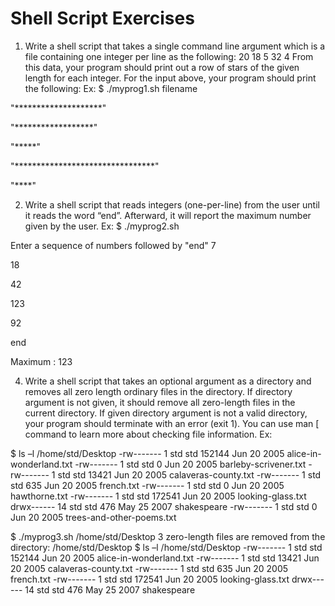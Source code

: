 # Shell Script Exercises

1) Write a shell script that takes a single command line argument which is a file containing one integer per line as the following:
20
18
5
32
4
From this data, your program should print out a row of stars of the given length for each integer. For the input above, your program should print the following:
Ex:
$ ./myprog1.sh filename

"********************"

"******************"

"*****" 

"********************************"

"****"

2) Write a shell script that reads integers (one-per-line) from the user until it reads the word “end”. Afterward, it will report the maximum number given by the user.
Ex:
$ ./myprog2.sh

Enter a sequence of numbers followed by "end" 7

18

42

123

92

end

Maximum : 123

4) Write a shell script that takes an optional argument as a directory and removes all zero length ordinary files in the directory. If directory argument is not given, it should remove all zero-length files in the current directory. If given directory argument is not a valid directory, your program should terminate with an error (exit 1). You can use man [ command to learn more about checking file information.
Ex:

$ ls –l /home/std/Desktop
-rw------- 1 std std 152144 Jun 20 2005 alice-in-wonderland.txt -rw------- 1 std std 0 Jun 20 2005 barleby-scrivener.txt -rw------- 1 std std 13421 Jun 20 2005 calaveras-county.txt -rw------- 1 std std 635 Jun 20 2005 french.txt
-rw------- 1 std std 0 Jun 20 2005 hawthorne.txt
-rw------- 1 std std 172541 Jun 20 2005 looking-glass.txt drwx------ 14 std std 476 May 25 2007 shakespeare
-rw------- 1 std std 0 Jun 20 2005 trees-and-other-poems.txt

$ ./myprog3.sh /home/std/Desktop
3 zero-length files are removed from the directory: /home/std/Desktop $ ls –l /home/std/Desktop
-rw------- 1 std std 152144 Jun 20 2005 alice-in-wonderland.txt -rw------- 1 std std 13421 Jun 20 2005 calaveras-county.txt
-rw------- 1 std std 635 Jun 20 2005 french.txt
-rw------- 1 std std 172541 Jun 20 2005 looking-glass.txt
drwx------ 14 std std 476 May 25 2007 shakespeare


